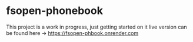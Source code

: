 # fsopen-phonebook
This project is a work in progress, just getting started on it
live version can be found here ->
https://fsopen-phbook.onrender.com

